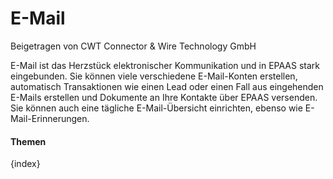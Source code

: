 <!-- add-breadcrumbs -->
# E-Mail
<span class="text-muted contributed-by">Beigetragen von CWT Connector & Wire Technology GmbH</span>

E-Mail ist das Herzstück elektronischer Kommunikation und in EPAAS stark eingebunden. Sie können viele verschiedene E-Mail-Konten erstellen, automatisch Transaktionen wie einen Lead oder einen Fall aus eingehenden E-Mails erstellen und Dokumente an Ihre Kontakte über EPAAS versenden. Sie können auch eine tägliche E-Mail-Übersicht einrichten, ebenso wie E-Mail-Erinnerungen.

#### Themen

{index}
